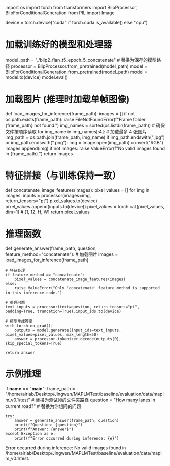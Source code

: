 import os
import torch
from transformers import BlipProcessor, BlipForConditionalGeneration
from PIL import Image

device = torch.device("cuda" if torch.cuda.is_available() else "cpu")

# 加载训练好的模型和处理器
model_path = "./blip2_flan_t5_epoch_5_concatenate"  # 替换为保存的模型路径
processor = BlipProcessor.from_pretrained(model_path)
model = BlipForConditionalGeneration.from_pretrained(model_path)
model = model.to(device)
model.eval()

# 加载图片 (推理时加载单帧图像)
def load_images_for_inference(frame_path):
    images = []
    if not os.path.exists(frame_path):
        raise FileNotFoundError(f"Frame folder {frame_path} not found.")
    img_names = sorted(os.listdir(frame_path))  # 确保文件按顺序读取
    for img_name in img_names[:4]:  # 加载最多 4 张图片
        img_path = os.path.join(frame_path, img_name)
        if img_path.endswith(".jpg") or img_path.endswith(".png"):
            img = Image.open(img_path).convert("RGB")
            images.append(img)
    if not images:
        raise ValueError(f"No valid images found in {frame_path}.")
    return images

# 特征拼接（与训练保持一致）
def concatenate_image_features(images):
    pixel_values = []
    for img in images:
        inputs = processor(images=img, return_tensors="pt").pixel_values.to(device)
        pixel_values.append(inputs.to(device))
    pixel_values = torch.cat(pixel_values, dim=1)  # [1, 12, H, W]
    return pixel_values

# 推理函数
def generate_answer(frame_path, question, feature_method="concatenate"):
    # 加载图片
    images = load_images_for_inference(frame_path)

    # 特征处理
    if feature_method == "concatenate":
        pixel_values = concatenate_image_features(images)
    else:
        raise ValueError("Only 'concatenate' feature method is supported in this inference code.")

    # 处理问题
    text_inputs = processor(text=question, return_tensors="pt", padding=True, truncation=True).input_ids.to(device)

    # 模型生成答案
    with torch.no_grad():
        outputs = model.generate(input_ids=text_inputs, pixel_values=pixel_values, max_length=50)
        answer = processor.tokenizer.decode(outputs[0], skip_special_tokens=True)

    return answer

# 示例推理
if __name__ == "__main__":
    frame_path = "/home/airlab/Desktop/Jingwen/MAPLMTest/baseline/evaluation/data/maplm_v0.1/test"  # 替换为测试帧的文件夹路径
    question = "How many lanes in current road?"  # 替换为你想问的问题

    try:
        answer = generate_answer(frame_path, question)
        print(f"Question: {question}")
        print(f"Answer: {answer}")
    except Exception as e:
        print(f"Error occurred during inference: {e}")


Error occurred during inference: No valid images found in /home/airlab/Desktop/Jingwen/MAPLMTest/baseline/evaluation/data/maplm_v0.1/test.




